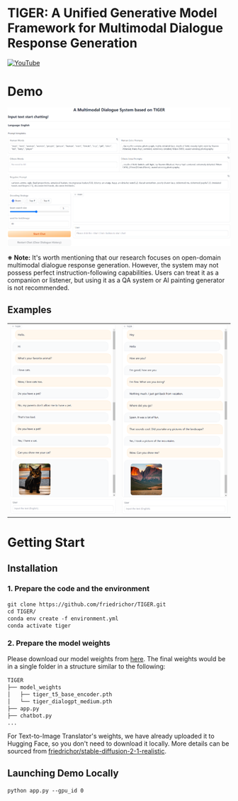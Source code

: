 # TIGER: A Unified Generative Model Framework for Multimodal Dialogue Response Generation

[![YouTube](https://badges.aleen42.com/src/youtube.svg)]()


# Demo

![demo](figs/system.png)

**&#8251; Note:** It's worth mentioning that our research focuses on open-domain multimodal dialogue response generation. However, the system may not possess perfect instruction-following capabilities. Users can treat it as a companion or listener, but using it as a QA system or AI painting generator is not recommended.

## Examples

|   |   |
:-------------------------:|:-------------------------:
![conv1](figs/conversation1.png) |  ![conv2](figs/conversation2.png)

# Getting Start

## Installation

### 1. Prepare the code and the environment
```
git clone https://github.com/friedrichor/TIGER.git
cd TIGER/
conda env create -f environment.yml
conda activate tiger
```

### 2. Prepare the model weights

Please download our model weights from [here](https://drive.google.com/drive/folders/1ulc4X0yzJHQNFZJ2nyH5H9ZatZPkzZTC?usp=sharing). The final weights would be in a single folder in a structure similar to the following:

```
TIGER
├── model_weights
│   ├── tiger_t5_base_encoder.pth
│   └── tiger_dialogpt_medium.pth
├── app.py
├── chatbot.py
...
```

For Text-to-Image Translator's weights, we have already uploaded it to Hugging Face, so you don't need to download it locally. More details can be sourced from [friedrichor/stable-diffusion-2-1-realistic](https://huggingface.co/friedrichor/stable-diffusion-2-1-realistic).

## Launching Demo Locally

```
python app.py --gpu_id 0
```



